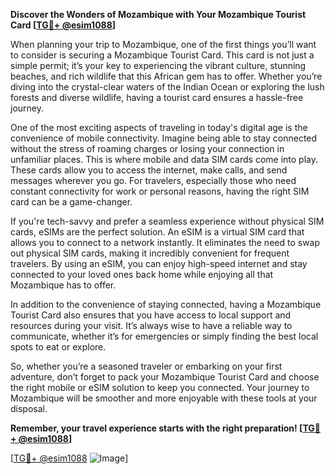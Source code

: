 **Discover the Wonders of Mozambique with Your Mozambique Tourist Card [[TG💪+ @esim1088](https://t.me/s/esim1088)]**

When planning your trip to Mozambique, one of the first things you’ll want to consider is securing a Mozambique Tourist Card. This card is not just a simple permit; it’s your key to experiencing the vibrant culture, stunning beaches, and rich wildlife that this African gem has to offer. Whether you’re diving into the crystal-clear waters of the Indian Ocean or exploring the lush forests and diverse wildlife, having a tourist card ensures a hassle-free journey.

One of the most exciting aspects of traveling in today's digital age is the convenience of mobile connectivity. Imagine being able to stay connected without the stress of roaming charges or losing your connection in unfamiliar places. This is where mobile and data SIM cards come into play. These cards allow you to access the internet, make calls, and send messages wherever you go. For travelers, especially those who need constant connectivity for work or personal reasons, having the right SIM card can be a game-changer.

If you're tech-savvy and prefer a seamless experience without physical SIM cards, eSIMs are the perfect solution. An eSIM is a virtual SIM card that allows you to connect to a network instantly. It eliminates the need to swap out physical SIM cards, making it incredibly convenient for frequent travelers. By using an eSIM, you can enjoy high-speed internet and stay connected to your loved ones back home while enjoying all that Mozambique has to offer.

In addition to the convenience of staying connected, having a Mozambique Tourist Card also ensures that you have access to local support and resources during your visit. It’s always wise to have a reliable way to communicate, whether it’s for emergencies or simply finding the best local spots to eat or explore.

So, whether you’re a seasoned traveler or embarking on your first adventure, don’t forget to pack your Mozambique Tourist Card and choose the right mobile or eSIM solution to keep you connected. Your journey to Mozambique will be smoother and more enjoyable with these tools at your disposal.

**Remember, your travel experience starts with the right preparation! [[TG💪+ @esim1088](https://t.me/s/esim1088)]**

[[TG💪+ @esim1088](https://t.me/s/esim1088) ![Image](https://i.postimg.cc/Y0z9fWf4/image.png)]
